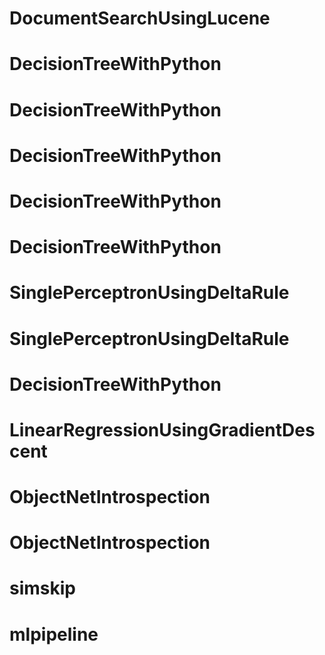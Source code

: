 # DocumentSearchUsingLucene
# DecisionTreeWithPython
# DecisionTreeWithPython
# DecisionTreeWithPython
# DecisionTreeWithPython
# DecisionTreeWithPython
# SinglePerceptronUsingDeltaRule
# SinglePerceptronUsingDeltaRule
# DecisionTreeWithPython
# LinearRegressionUsingGradientDescent
# ObjectNetIntrospection
# ObjectNetIntrospection
# simskip
# mlpipeline
